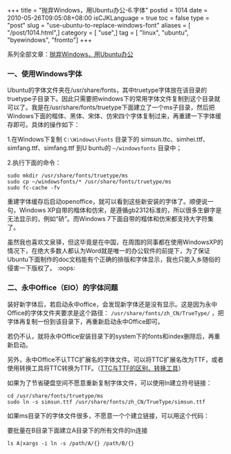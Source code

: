 +++
title = "抛弃Windows，用Ubuntu办公-6.字体"
postid = 1014
date = 2010-05-26T09:05:08+08:00
isCJKLanguage = true
toc = false
type = "post"
slug = "use-ubuntu-to-replace-windows-font"
aliases = [ "/post/1014.html",]
category = [ "use",]
tag = [ "linux", "ubuntu", "byewindows", "fromto"]
+++


系列全部文章：[抛弃Windows，用Ubuntu办公](/tag/byewindows/)

### 一、使用Windows字体

Ubuntu的字体文件夹在/usr/share/fonts，其中truetype字体放在该目录的truetype子目录下。因此只需要把windows下的常用字体文件复制到这个目录就可以了。我是在/usr/share/fonts/truetype下面建立了一个ms子目录，然后把Windows下面的楷体、黑体、宋体、仿宋四个字体复制过来，再重建一下字体缓存即可。具体的操作如下：

1.在Windows下复制 `C:\Windows\Fonts` 目录下的 simsun.ttc、simhei.ttf、simfang.ttf、simfang.ttf 到U buntu的 `~/windowsfonts` 目录中；

2.执行下面的命令：

    sudo mkdir /usr/share/fonts/truetype/ms
    sudo cp ~/windowsfonts/* /usr/share/fonts/truetype/ms
    sudo fc-cache -fv

<!--more-->  

重建字体缓存后启动openoffice，就可以看到这些新安装的字体了。顺便说一句，Windows
XP自带的楷体和仿宋，是遵循gb2312标准的，所以很多生僻字是无法显示的，例如“硚”。而Windows
7下面自带的楷体和仿宋都支持大字符集了。

虽然我也喜欢文泉驿，但这毕竟是在中国，在周围的同事都在使用WindowsXP的情况下，在绝大多数人都认为Word就是唯一的办公软件的前提下，为了保证Ubuntu下面制作的doc文档能有个正确的排版和字体显示，我也只能入乡随俗的侵害一下版权了。
:oops:

### 二、永中Office（EIO）的字体问题

装好新字体后，若启动永中office，会发现新字体还是没有显示。这是因为永中Office的字体文件夹要求是这个路径： `/usr/share/fonts/zh_CN/TrueType/` ，把字体再复制一份到该目录下，再重新启动永中Office即可。

若仍不认，就将永中Office安装目录下的system下的fonts和index删除后，再重新启动。

另外，永中Office不认TTC扩展名的字体文件。可以将TTC扩展名改为TTF，或者使用转换工具将TTC转换为TTF。（[TTC与TTF的区别、转换工具](http://www.google.com/search?hl=zh-CN&q=TTC+TTF)）

如果为了节省硬盘空间不愿意重新复制字体文件，可以使用ln建立符号链接：

    cd /usr/share/fonts/truetype/ms
    sudo ln -s simsun.ttf /usr/share/fonts/zh_CN/TrueType/simsun.ttf

如果ms目录下的字体文件很多，不愿意一个个建立链接，可以用这个代码：  

要批量在B目录下面建立A目录下的所有文件的ln连接

    ls A|xargs -i ln -s /path/A/{} /path/B/{}
